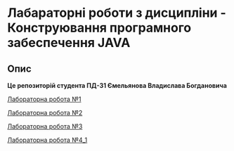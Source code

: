 # Лабараторні роботи з дисципліни - Конструювання програмного забеспечення JAVA

## Опис

**Це репозиторій студента ПД-31 Ємельянова Владислава Богдановича**

[Лабораторна робота №1](src/main/java/org/example/lab_1/README.MD)

[Лабораторна робота №2](src/main/java/org/example/lab_2/README.MD)

[Лабораторна робота №3](src/main/java/org/example/lab_3/README.MD)

[Лабораторна робота №4_1](src/main/java/org/example/lab_4_1/README.MD)